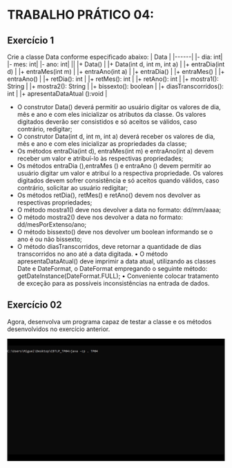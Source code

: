 # TRABALHO PRÁTICO 04:

## Exercício 1
Crie a classe Data conforme especificado abaixo: 
| Data |
|------|
|- dia: int|
|- mes: int|
|- ano: int|
||
|+ Data() |
|+ Data(int d, int m, int a) |
|+ entraDia(int d) |
|+ entraMes(int m) |
|+ entraAno(int a) |
|+ entraDia() |
|+ entraMes() |
|+ entraAno() |
|+ retDia(): int |
|+ retMes(): int |
|+ retAno(): int |
|+ mostra1(): String |
|+ mostra2(): String |
|+ bissexto(): boolean |
|+ diasTranscorridos(): int |
|+ apresentaDataAtual ():void |

- O construtor Data() deverá permitir ao usuário digitar os valores de dia, mês e ano e com eles 
inicializar os atributos da classe. Os valores digitados deverão ser consistidos e só aceitos se válidos, 
caso contrário, redigitar; 
- O construtor Data(int d, int m, int a) deverá receber os valores de dia, mês e ano e com eles inicializar 
as propriedades da classe; 
- Os métodos entraDia(int d), entraMes(int m) e entraAno(int a) devem receber um valor e atribuí-lo às 
respectivas propriedades; 
- Os métodos entraDia (),entraMes () e entraAno () devem permitir ao usuário digitar um valor e atribuí
lo a respectiva propriedade. Os valores digitados devem sofrer consistência e só aceitos quando válidos, 
caso contrário, solicitar ao usuário redigitar; 
- Os métodos retDia(), retMes() e retAno() devem nos devolver as respectivas propriedades; 
- O método mostra1() deve nos devolver a data no formato: dd/mm/aaaa; 
- O método mostra2() deve nos devolver a data no formato: dd/mesPorExtenso/ano; 
- O método bissexto() deve nos devolver um boolean informando se o ano é ou não bissexto; 
- O método diasTranscorridos, deve retornar a quantidade de dias transcorridos no ano até a data 
digitada. 
• O método apresentaDataAtual() deve imprimir a data atual, utilizando as classes Date e DateFormat, o 
DateFormat empregando o seguinte método: getDateInstance(DateFormat.FULL); 
• Conveniente colocar tratamento de exceção para as possíveis inconsistências na entrada de dados.

## Exercício 02 
Agora, desenvolva um programa capaz de testar a classe e os métodos desenvolvidos no 
exercício anterior.

<img src="assets/TP04.gif">
